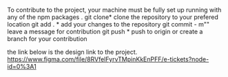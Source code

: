 To contribute to the project, your machine must be fully set up running with any of the npm packages .
git clone* clone the repository to your prefered location
git add . * add your changes to the repository
git commit - m"" leave a message for contribution
git push * push to origin or create  a branch for your contribution


the link below is the design link to the project.
https://www.figma.com/file/8RVfelFyrvTMpinKkEnPFF/e-tickets?node-id=0%3A1
